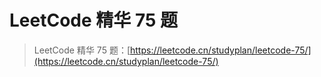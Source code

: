
# LeetCode 精华 75 题


>  LeetCode 精华 75 题：[https://leetcode.cn/studyplan/leetcode-75/](https://leetcode.cn/studyplan/leetcode-75/)

